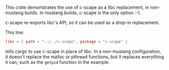This crate demonstrates the use of c-scape as a libc replacement, in
non-mustang builds. In mustang builds, c-scape is the only option :-).

c-scape re-exports libc's API, so it can be used as a drop-in replacement.

This line:

```toml
libc = { path = "../../c-scape", package = "c-scape" }
```

tells cargo to use c-scape in place of libc. In a non-mustang configuration,
it doesn't replace the malloc or pthread functions, but it replaces everything
it can, such as the `getpid` function in the example.
